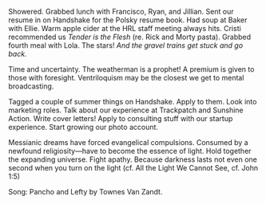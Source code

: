 Showered. Grabbed lunch with Francisco, Ryan, and Jillian. Sent our resume in on Handshake for the Polsky resume book. Had soup at Baker with Ellie. Warm apple cider at the HRL staff meeting always hits. Cristi recommended us *Tender is the Flesh* (re. Rick and Morty pasta). Grabbed fourth meal with Lola. The stars\! *And the gravel trains get stuck and go back.*

Time and uncertainty. The weatherman is a prophet\! A premium is given to those with foresight. Ventriloquism may be the closest we get to mental broadcasting. 

Tagged a couple of summer things on Handshake. Apply to them. Look into marketing roles. Talk about our experience at Trackpatch and Sunshine Action. Write cover letters\! Apply to consulting stuff with our startup experience. Start growing our photo account. 

Messianic dreams have forced evangelical compulsions. Consumed by a newfound religiosity—have to become the essence of light. Hold together the expanding universe. Fight apathy. Because darkness lasts not even one second when you turn on the light (cf. All the Light We Cannot See, cf. John 1:5)

Song: Pancho and Lefty by Townes Van Zandt.